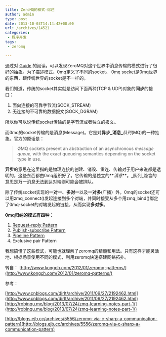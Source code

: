 ```yaml
---
title: ZeroMQ的模式-综述
author: admin
type: post
date: 2013-10-03T14:14:42+00:00
url: /archives/14521
categories:
 - 程序开发
tags:
 - zeromq

---
```

通过对 [Guide](http://zguide.zeromq.org/page:all) 的阅读，可以发现ZeroMQ对这个世界中消息传输的模式进行了很好的抽象。为了描述模式，0mq定义了不同的socket。 0mq socket是0mq世界的东西，跟传统世界的socket是不一样的。

我们知道，传统的socket其实就是访问下面两种(TCP & UDP)对象的**同步**的接口：

 1. 面向连接的可靠字节流(SOCK_STREAM)
 2. 无连接的不可靠的数据报文(SOCK_DGRAM)

所以你可以说传统socket传输的是字节流或者独立的报文。

而0mq的socket传输的是消息(Message)。它是对**异步_消息_**_队列_(MQ)的一种抽象。官方的原话是：

> ØMQ sockets present an abstraction of an asynchronous _message queue_, with the exact queueing semantics depending on the socket type in use.

**异步**的意思在这里指的是物理连接的创建、销毁、重连、传输对于用户来说都是透明的，这些东西都由0mq组织好了。它传输的是独立的**_消息_**。_队列_隐含的意思是万一消息无法到达对端则可能会被排队。

除了传统socket实现的**一对一**、**多对一**以及**一对多**(广播）外，0mq的socket还可以用zmq\_connect()发起连接到多个对端，并同时接受从多个用zmq\_bind()绑定了0mq-socket的对端发起的链接，从而实现**多对多**。

**0mq归纳的模式有四种：**

1. [Request-reply Pattern](http://blog.haohtml.com/archives/14518)
2. [Publish-subscribe Pattern](http://blog.haohtml.com/archives/14524)
3. [Pipeline Pattern](http://blog.haohtml.com/archives/14512)
4. Exclusive pair Pattern


我想搞懂了这些模式，可能也就理解了zeromq的精髓和用法。只有这样才能灵活地、根据场景使用不同的模式，利用zeromq快速搭建网络拓扑。


转自： [http://www.kongch.com/2012/01/zeromq-patterns/](http://www.kongch.com/2012/01/zeromq-patterns/)

参考：

[http://www.cnblogs.com/dirlt/archive/2011/09/27/2192462.html](http://www.cnblogs.com/dirlt/archive/2011/09/27/2192462.html) [http://robinqu.me/blog/2013/07/24/zmq-learning-notes-part-1/](http://robinqu.me/blog/2013/07/24/zmq-learning-notes-part-1/)

[http://blogs.ejb.cc/archives/5556/zeromq-via-c-sharp-a-communication-pattern](http://blogs.ejb.cc/archives/5556/zeromq-via-c-sharp-a-communication-pattern)